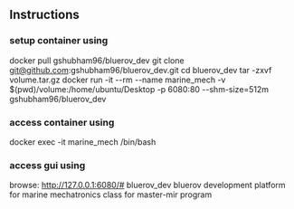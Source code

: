 ## Instructions

### setup container using
docker pull gshubham96/bluerov_dev
git clone git@github.com:gshubham96/bluerov_dev.git
cd bluerov_dev
tar -zxvf volume.tar.gz
docker run -it --rm --name marine_mech -v $(pwd)/volume:/home/ubuntu/Desktop -p 6080:80 --shm-size=512m gshubham96/bluerov_dev

### access container using 
docker exec -it marine_mech /bin/bash

### access gui using
browse: http://127.0.0.1:6080/# bluerov_dev
bluerov development platform for marine mechatronics class for master-mir program
